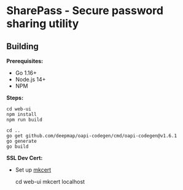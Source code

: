 # SharePass - Secure password sharing utility

## Building

**Prerequisites:**

- Go 1.16+
- Node.js 14+
- NPM

**Steps:**
  
    cd web-ui
    npm install
    npm run build

    cd ..
    go get github.com/deepmap/oapi-codegen/cmd/oapi-codegen@v1.6.1
    go generate
    go build

**SSL Dev Cert:**

- Set up [mkcert](https://github.com/FiloSottile/mkcert)

    cd web-ui
    mkcert localhost